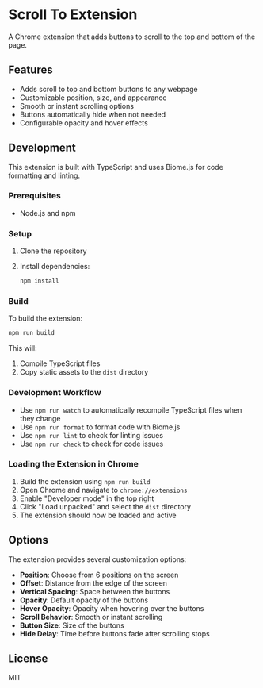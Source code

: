 # Scroll To Extension

A Chrome extension that adds buttons to scroll to the top and bottom of the page.

## Features

- Adds scroll to top and bottom buttons to any webpage
- Customizable position, size, and appearance
- Smooth or instant scrolling options
- Buttons automatically hide when not needed
- Configurable opacity and hover effects

## Development

This extension is built with TypeScript and uses Biome.js for code formatting and linting.

### Prerequisites

- Node.js and npm

### Setup

1. Clone the repository
2. Install dependencies:

   ```bash
   npm install
   ```

### Build

To build the extension:

```bash
npm run build
```

This will:

1. Compile TypeScript files
2. Copy static assets to the `dist` directory

### Development Workflow

- Use `npm run watch` to automatically recompile TypeScript files when they change
- Use `npm run format` to format code with Biome.js
- Use `npm run lint` to check for linting issues
- Use `npm run check` to check for code issues

### Loading the Extension in Chrome

1. Build the extension using `npm run build`
2. Open Chrome and navigate to `chrome://extensions`
3. Enable "Developer mode" in the top right
4. Click "Load unpacked" and select the `dist` directory
5. The extension should now be loaded and active

## Options

The extension provides several customization options:

- **Position**: Choose from 6 positions on the screen
- **Offset**: Distance from the edge of the screen
- **Vertical Spacing**: Space between the buttons
- **Opacity**: Default opacity of the buttons
- **Hover Opacity**: Opacity when hovering over the buttons
- **Scroll Behavior**: Smooth or instant scrolling
- **Button Size**: Size of the buttons
- **Hide Delay**: Time before buttons fade after scrolling stops

## License

MIT
